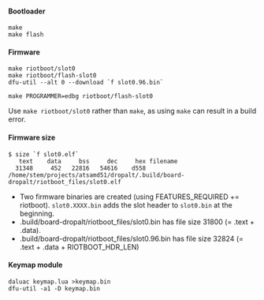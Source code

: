 #### Bootloader
```
make
make flash
```

#### Firmware
```
make riotboot/slot0
make riotboot/flash-slot0
dfu-util --alt 0 --download `f slot0.96.bin`

make PROGRAMMER=edbg riotboot/flash-slot0
```
Use `make riotboot/slot0` rather than `make`, as using `make` can result in a build error.

#### Firmware size
```
$ size `f slot0.elf`
   text    data     bss     dec     hex filename
  31348     452   22816   54616    d558 /home/stem/projects/atsamd51/dropalt/.build/board-dropalt/riotboot_files/slot0.elf
```

* Two firmware binaries are created (using FEATURES_REQUIRED += riotboot). `slot0.XXXX.bin` adds the slot header to `slot0.bin` at the beginning.
* .build/board-dropalt/riotboot_files/slot0.bin has file size 31800 (= .text + .data).
* .build/board-dropalt/riotboot_files/slot0.96.bin has file size 32824 (= .text + .data + RIOTBOOT_HDR_LEN)

#### Keymap module
```
daluac keymap.lua >keymap.bin
dfu-util -a1 -D keymap.bin
```
